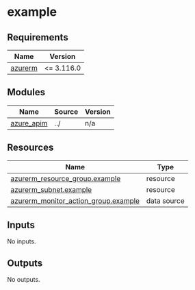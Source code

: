 # example

<!-- BEGIN_TF_DOCS -->
## Requirements

| Name | Version |
|------|---------|
| <a name="requirement_azurerm"></a> [azurerm](#requirement\_azurerm) | <= 3.116.0 |

## Modules

| Name | Source | Version |
|------|--------|---------|
| <a name="module_azure_apim"></a> [azure\_apim](#module\_azure\_apim) | ../ | n/a |

## Resources

| Name | Type |
|------|------|
| [azurerm_resource_group.example](https://registry.terraform.io/providers/hashicorp/azurerm/latest/docs/resources/resource_group) | resource |
| [azurerm_subnet.example](https://registry.terraform.io/providers/hashicorp/azurerm/latest/docs/resources/subnet) | resource |
| [azurerm_monitor_action_group.example](https://registry.terraform.io/providers/hashicorp/azurerm/latest/docs/data-sources/monitor_action_group) | data source |

## Inputs

No inputs.

## Outputs

No outputs.
<!-- END_TF_DOCS -->
